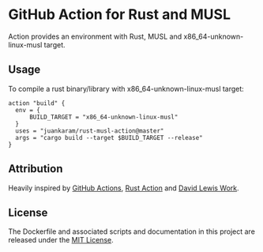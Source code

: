 # GitHub Action for Rust and MUSL

Action provides an environment with Rust, MUSL and x86_64-unknown-linux-musl target.

## Usage

To compile a rust binary/library with x86_64-unknown-linux-musl target:

```hcl
action "build" {
  env = {
      BUILD_TARGET = "x86_64-unknown-linux-musl"
  }
  uses = "juankaram/rust-musl-action@master"
  args = "cargo build --target $BUILD_TARGET --release"
}
```

## Attribution

Heavily inspired by [GitHub Actions](https://github.com/actions), [Rust Action](https://github.com/icepuma/rust-action) and [David Lewis Work](https://github.com/davidarmstronglewis).

## License

The Dockerfile and associated scripts and documentation in this project are released under the [MIT License](LICENSE).

